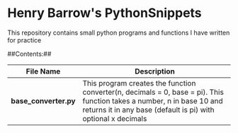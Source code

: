 # Henry Barrow's PythonSnippets
This repository contains small python programs and functions I have written for practice

##Contents:##

File Name | Description
----------|-------------
**base_converter.py** | This program creates the function converter(n, decimals = 0, base = pi). This function takes a number, n in base 10 and returns it in any base (default is pi) with optional x decimals



